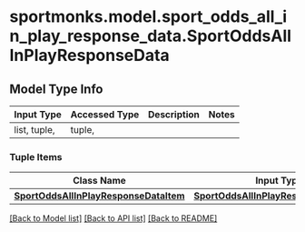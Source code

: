 # sportmonks.model.sport_odds_all_in_play_response_data.SportOddsAllInPlayResponseData

## Model Type Info
Input Type | Accessed Type | Description | Notes
------------ | ------------- | ------------- | -------------
list, tuple,  | tuple,  |  | 

### Tuple Items
Class Name | Input Type | Accessed Type | Description | Notes
------------- | ------------- | ------------- | ------------- | -------------
[**SportOddsAllInPlayResponseDataItem**](SportOddsAllInPlayResponseDataItem.md) | [**SportOddsAllInPlayResponseDataItem**](SportOddsAllInPlayResponseDataItem.md) | [**SportOddsAllInPlayResponseDataItem**](SportOddsAllInPlayResponseDataItem.md) |  | 

[[Back to Model list]](../../README.md#documentation-for-models) [[Back to API list]](../../README.md#documentation-for-api-endpoints) [[Back to README]](../../README.md)

